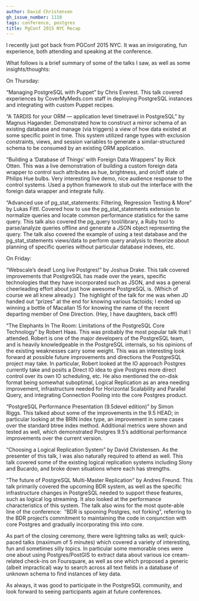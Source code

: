 ```yaml
---
author: David Christensen
gh_issue_number: 1110
tags: conference, postgres
title: PgConf 2015 NYC Recap
---
```


I recently just got back from PGConf 2015 NYC. It was an invigorating, fun experience, both attending and speaking at the conference.

What follows is a brief summary of some of the talks I saw, as well as some insights/thoughts:

On Thursday:

“Managing PostgreSQL with Puppet” by Chris Everest. This talk covered experiences by CoverMyMeds.com staff in deploying PostgreSQL instances and integrating with custom Puppet recipes.

“A TARDIS for your ORM — application level timetravel in PostgreSQL” by Magnus Hagander. Demonstrated how to construct a mirror schema of an existing database and manage (via triggers) a view of how data existed at some specific point in time. This system utilized range types with exclusion constraints, views, and session variables to generate a similar-structured schema to be consumed by an existing ORM application.

“Building a ‘Database of Things’ with Foreign Data Wrappers” by Rick Otten. This was a live demonstration of building a custom foreign data wrapper to control such attributes as hue, brightness, and on/off state of Philips Hue bulbs. Very interesting live demo, nice audience response to the control systems. Used a python framework to stub out the interface with the foreign data wrapper and integrate fully.

“Advanced use of pg_stat_statements: Filtering, Regression Testing & More” by Lukas Fittl. Covered how to use the pg_stat_statements extension to normalize queries and locate common performance statistics for the same query. This talk also covered the pg_query tool/library, a Ruby tool to parse/analyze queries offline and generate a JSON object representing the query. The talk also covered the example of using a test database and the pg_stat_statements views/data to perform query analysis to theorize about planning of specific queries without particular database indexes, etc.

On Friday:

“Webscale’s dead! Long live Postgres!” by Joshua Drake. This talk covered improvements that PostgreSQL has made over the years, specific technologies that they have incorporated such as JSON, and was a general cheerleading effort about just how awesome PostgreSQL is. (Which of course we all knew already.)  The highlight of the talk for me was when JD handed out “prizes” at the end for knowing various factoids; I ended up winning a bottle of Macallan 15 for knowing the name of the recent departing member of One Direction. (Hey, I have daughters, back off!)

“The Elephants In The Room: Limitations of the PostgreSQL Core Technology” by Robert Haas. This was probably the most popular talk that I attended. Robert is one of the major developers of the PostgreSQL team, and is heavily knowledgeable in the PostgreSQL internals, so his opinions of the existing weaknesses carry some weight. This was an interesting look forward at possible future improvements and directions the PostgreSQL project may take. In particular, Robert looked at the IO approach Postgres currently take and posits a Direct IO idea to give Postgres more direct control over its own IO scheduling, etc. He also mentioned the on-disk format being somewhat suboptimal, Logical Replication as an area needing improvement, infrastructure needed for Horizontal Scalability and Parallel Query, and integrating Connection Pooling into the core Postgres product.

“PostgreSQL Performance Presentation (9.5devel edition)” by Simon Riggs. This talked about some of the improvements in the 9.5 HEAD; in particular looking at the BRIN index type, an improvement in some cases over the standard btree index method. Additional metrics were shown and tested as well, which demonstrated Postgres 9.5’s additional performance improvements over the current version.

“Choosing a Logical Replication System” by David Christensen. As the presenter of this talk, I was also naturally required to attend as well. This talk covered some of the existing logical replication systems including Slony and Bucardo, and broke down situations where each has strengths.

“The future of PostgreSQL Multi-Master Replication” by Andres Freund. This talk primarily covered the upcoming BDR system, as well as the specific infrastructure changes in PostgreSQL needed to support these features, such as logical log streaming. It also looked at the performance characteristics of this system. The talk also wins for the most quote-able line of the conference:  “BDR is spooning Postgres, not forking”, referring to the BDR project’s commitment to maintaining the code in conjunction with core Postgres and gradually incorporating this into core.

As part of the closing ceremony, there were lightning talks as well; quick-paced talks (maximum of 5 minutes) which covered a variety of interesting, fun and sometimes silly topics. In particular some memorable ones were one about using Postgres/PostGIS to extract data about various ice cream-related check-ins on Foursquare, as well as one which proposed a generic (albeit impractical) way to search across all text fields in a database of unknown schema to find instances of key data.

As always, it was good to participate in the PostgreSQL community, and look forward to seeing participants again at future conferences.
